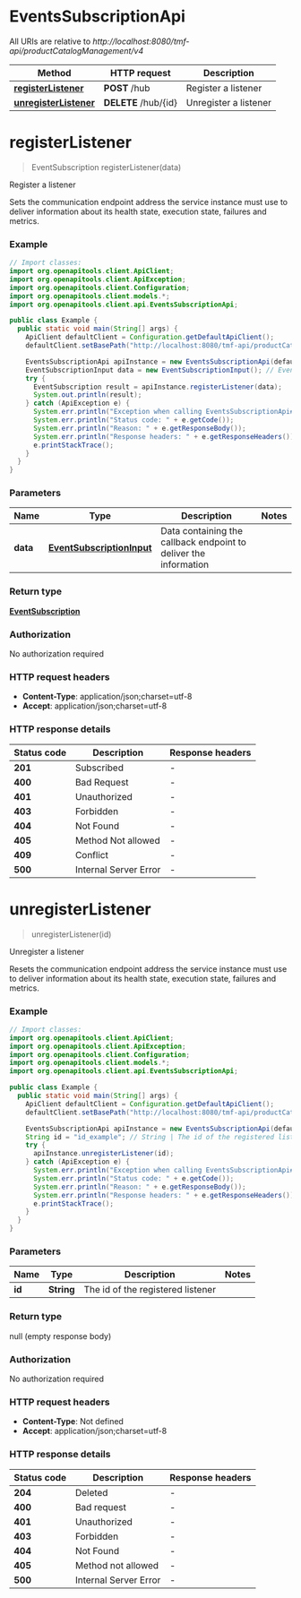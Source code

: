 # EventsSubscriptionApi

All URIs are relative to *http://localhost:8080/tmf-api/productCatalogManagement/v4*

Method | HTTP request | Description
------------- | ------------- | -------------
[**registerListener**](EventsSubscriptionApi.md#registerListener) | **POST** /hub | Register a listener
[**unregisterListener**](EventsSubscriptionApi.md#unregisterListener) | **DELETE** /hub/{id} | Unregister a listener


<a name="registerListener"></a>
# **registerListener**
> EventSubscription registerListener(data)

Register a listener

Sets the communication endpoint address the service instance must use to deliver information about its health state, execution state, failures and metrics.

### Example
```java
// Import classes:
import org.openapitools.client.ApiClient;
import org.openapitools.client.ApiException;
import org.openapitools.client.Configuration;
import org.openapitools.client.models.*;
import org.openapitools.client.api.EventsSubscriptionApi;

public class Example {
  public static void main(String[] args) {
    ApiClient defaultClient = Configuration.getDefaultApiClient();
    defaultClient.setBasePath("http://localhost:8080/tmf-api/productCatalogManagement/v4");

    EventsSubscriptionApi apiInstance = new EventsSubscriptionApi(defaultClient);
    EventSubscriptionInput data = new EventSubscriptionInput(); // EventSubscriptionInput | Data containing the callback endpoint to deliver the information
    try {
      EventSubscription result = apiInstance.registerListener(data);
      System.out.println(result);
    } catch (ApiException e) {
      System.err.println("Exception when calling EventsSubscriptionApi#registerListener");
      System.err.println("Status code: " + e.getCode());
      System.err.println("Reason: " + e.getResponseBody());
      System.err.println("Response headers: " + e.getResponseHeaders());
      e.printStackTrace();
    }
  }
}
```

### Parameters

Name | Type | Description  | Notes
------------- | ------------- | ------------- | -------------
 **data** | [**EventSubscriptionInput**](EventSubscriptionInput.md)| Data containing the callback endpoint to deliver the information |

### Return type

[**EventSubscription**](EventSubscription.md)

### Authorization

No authorization required

### HTTP request headers

 - **Content-Type**: application/json;charset=utf-8
 - **Accept**: application/json;charset=utf-8

### HTTP response details
| Status code | Description | Response headers |
|-------------|-------------|------------------|
**201** | Subscribed |  -  |
**400** | Bad Request |  -  |
**401** | Unauthorized |  -  |
**403** | Forbidden |  -  |
**404** | Not Found |  -  |
**405** | Method Not allowed |  -  |
**409** | Conflict |  -  |
**500** | Internal Server Error |  -  |

<a name="unregisterListener"></a>
# **unregisterListener**
> unregisterListener(id)

Unregister a listener

Resets the communication endpoint address the service instance must use to deliver information about its health state, execution state, failures and metrics.

### Example
```java
// Import classes:
import org.openapitools.client.ApiClient;
import org.openapitools.client.ApiException;
import org.openapitools.client.Configuration;
import org.openapitools.client.models.*;
import org.openapitools.client.api.EventsSubscriptionApi;

public class Example {
  public static void main(String[] args) {
    ApiClient defaultClient = Configuration.getDefaultApiClient();
    defaultClient.setBasePath("http://localhost:8080/tmf-api/productCatalogManagement/v4");

    EventsSubscriptionApi apiInstance = new EventsSubscriptionApi(defaultClient);
    String id = "id_example"; // String | The id of the registered listener
    try {
      apiInstance.unregisterListener(id);
    } catch (ApiException e) {
      System.err.println("Exception when calling EventsSubscriptionApi#unregisterListener");
      System.err.println("Status code: " + e.getCode());
      System.err.println("Reason: " + e.getResponseBody());
      System.err.println("Response headers: " + e.getResponseHeaders());
      e.printStackTrace();
    }
  }
}
```

### Parameters

Name | Type | Description  | Notes
------------- | ------------- | ------------- | -------------
 **id** | **String**| The id of the registered listener |

### Return type

null (empty response body)

### Authorization

No authorization required

### HTTP request headers

 - **Content-Type**: Not defined
 - **Accept**: application/json;charset=utf-8

### HTTP response details
| Status code | Description | Response headers |
|-------------|-------------|------------------|
**204** | Deleted |  -  |
**400** | Bad request |  -  |
**401** | Unauthorized |  -  |
**403** | Forbidden |  -  |
**404** | Not Found |  -  |
**405** | Method not allowed |  -  |
**500** | Internal Server Error |  -  |

